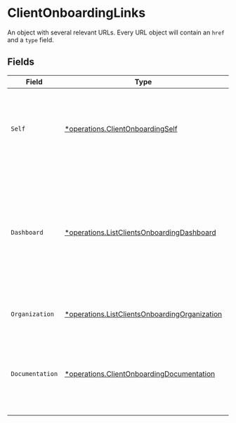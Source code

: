 # ClientOnboardingLinks

An object with several relevant URLs. Every URL object will contain an `href` and a `type` field.


## Fields

| Field                                                                                                                                    | Type                                                                                                                                     | Required                                                                                                                                 | Description                                                                                                                              |
| ---------------------------------------------------------------------------------------------------------------------------------------- | ---------------------------------------------------------------------------------------------------------------------------------------- | ---------------------------------------------------------------------------------------------------------------------------------------- | ---------------------------------------------------------------------------------------------------------------------------------------- |
| `Self`                                                                                                                                   | [*operations.ClientOnboardingSelf](../../models/operations/clientonboardingself.md)                                                      | :heavy_minus_sign:                                                                                                                       | In v2 endpoints, URLs are commonly represented as objects with an `href` and `type` field.                                               |
| `Dashboard`                                                                                                                              | [*operations.ListClientsOnboardingDashboard](../../models/operations/listclientsonboardingdashboard.md)                                  | :heavy_minus_sign:                                                                                                                       | Direct link to the onboarding process in the Mollie dashboard. The merchant can be redirected to this page to<br/>complete their onboarding. |
| `Organization`                                                                                                                           | [*operations.ListClientsOnboardingOrganization](../../models/operations/listclientsonboardingorganization.md)                            | :heavy_minus_sign:                                                                                                                       | The API resource URL of the organization.                                                                                                |
| `Documentation`                                                                                                                          | [*operations.ClientOnboardingDocumentation](../../models/operations/clientonboardingdocumentation.md)                                    | :heavy_minus_sign:                                                                                                                       | In v2 endpoints, URLs are commonly represented as objects with an `href` and `type` field.                                               |